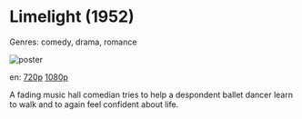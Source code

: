 # Limelight (1952)

Genres: comedy, drama, romance

![poster](http://image.tmdb.org/t/p/w500/xOA7iatMwNAS82XUCPTZVY4Y90R.jpg)

en:
  [720p](magnet:?xt=urn:btih:E91CE14D3CB641516C41681BC35CEECA1ABD9D38&tr=udp://glotorrents.pw:6969/announce&tr=udp://tracker.opentrackr.org:1337/announce&tr=udp://torrent.gresille.org:80/announce&tr=udp://tracker.openbittorrent.com:80&tr=udp://tracker.coppersurfer.tk:6969&tr=udp://tracker.leechers-paradise.org:6969&tr=udp://p4p.arenabg.ch:1337&tr=udp://tracker.internetwarriors.net:1337)
  [1080p](magnet:?xt=urn:btih:9E6BDFC6DAE60E493EA005782C05CA4D33503AA0&tr=udp://glotorrents.pw:6969/announce&tr=udp://tracker.opentrackr.org:1337/announce&tr=udp://torrent.gresille.org:80/announce&tr=udp://tracker.openbittorrent.com:80&tr=udp://tracker.coppersurfer.tk:6969&tr=udp://tracker.leechers-paradise.org:6969&tr=udp://p4p.arenabg.ch:1337&tr=udp://tracker.internetwarriors.net:1337)
  


A fading music hall comedian tries to help a despondent ballet dancer learn to walk and to again feel confident about life.